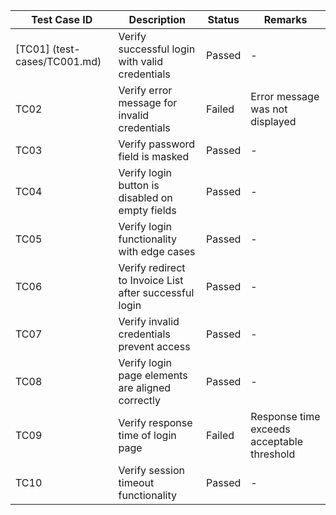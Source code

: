 | Test Case ID | Description                                   | Status | Remarks                                      |
|--------------|-----------------------------------------------|--------|----------------------------------------------|
| [TC01] (test-cases/TC001.md) | Verify successful login with valid credentials | Passed | -                                            |
| TC02         | Verify error message for invalid credentials | Failed | Error message was not displayed             |
| TC03         | Verify password field is masked               | Passed | -                                            |
| TC04         | Verify login button is disabled on empty fields | Passed | -                                            |
| TC05         | Verify login functionality with edge cases    | Passed | -                                            |
| TC06         | Verify redirect to Invoice List after successful login | Passed | -                                            |
| TC07         | Verify invalid credentials prevent access      | Passed | -                                            |
| TC08         | Verify login page elements are aligned correctly | Passed | -                                            |
| TC09         | Verify response time of login page             | Failed | Response time exceeds acceptable threshold  |
| TC10         | Verify session timeout functionality            | Passed | -                                            |
